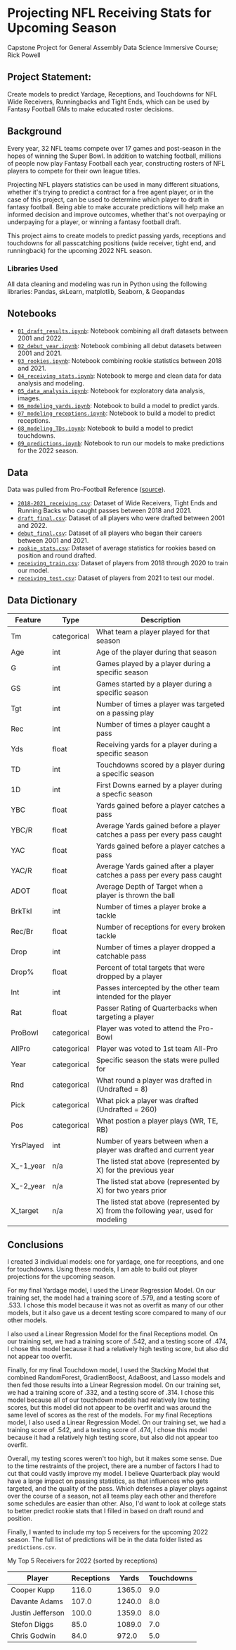 # Projecting NFL Receiving Stats for Upcoming Season
Capstone Project for General Assembly Data Science Immersive Course; Rick Powell

## Project Statement:
Create models to predict Yardage, Receptions, and Touchdowns for NFL Wide Receivers, Runningbacks and Tight Ends, which can be used by Fantasy Football GMs to make educated roster decisions.

## Background
Every year, 32 NFL teams compete over 17 games and post-season in the hopes of winning the Super Bowl. In addition to watching football,  millions of people now play Fantasy Football each year, constructing rosters of NFL players to compete for their own league titles.

Projecting NFL players statistics can be used in many different situations, whether it's trying to predict a contract for a free agent player, or in the case of this project, can be used to determine which player to draft in fantasy football. Being able to make accurate predictions will help make an informed decision and improve outcomes, whether that's not overpaying or underpaying for a player, or winning a fantasy football draft.

This project aims to create models to predict passing yards, receptions and touchdowns for all passcatching positions (wide receiver, tight end, and runningback) for the upcoming 2022 NFL season.


### Libraries Used
All data cleaning and modeling was run in Python using the following libraries:
Pandas, skLearn, matplotlib, Seaborn, & Geopandas


## Notebooks
* [`01_draft_results.ipynb`](./code/01_draft_results.ipynb): Notebook combining all draft datasets between 2001 and 2022.
* [`02_debut_year.ipynb`](./code/02_debut_year.ipynb): Notebook combining all debut datasets between 2001 and 2021.
* [`03_rookies.ipynb`](./code/03_rookies.ipynb): Notebook combining rookie statistics between 2018 and 2021.
* [`04_receiving_stats.ipynb`](./code/04_receiving_stats.ipynb): Notebook to merge and clean data for data analysis and modeling.
* [`05_data_analysis.ipynb`](./code/05_data_analysis.ipynb): Notebook for exploratory data analysis, images.
* [`06_modeling_yards.ipynb`](./code/06_modeling_yards.ipynb): Notebook to build a model to predict yards.
* [`07_modeling_receptions.ipynb`](./code/07_modeling_receptions.ipynb): Notebook to build a model to predict receptions.
* [`08_modeling_TDs.ipynb`](./code/08_modeling_TDs.ipynb): Notebook to build a model to predict touchdowns.
* [`09_predictions.ipynb`](./code/09_predictions.ipynb): Notebook to run our models to make predictions for the 2022 season.


## Data 
Data was pulled from Pro-Football Reference ([source](https://www.pro-football-reference.com/)).
* [`2018-2021_receiving.csv`](./data/2018-2021_receiving.csv): Dataset of Wide Receivers, Tight Ends and Running Backs who caught passes between 2018 and 2021.
* [`draft_final.csv`](./data/draft_final.csv): Dataset of all players who were drafted between 2001 and 2022.
* [`debut_final.csv`](./data/debut_final.csv): Dataset of all players who began their careers between 2001 and 2021.
* [`rookie_stats.csv`](./data/rookie_stats.csv): Dataset of average statistics for rookies based on position and round drafted.
* [`receiving_train.csv`](./data/receiving_train.csv): Dataset of players from 2018 through 2020 to train our model.
* [`receiving_test.csv`](./data/receiving_test.csv): Dataset of players from 2021 to test our model.


## Data Dictionary

| Feature | Type  | Description |
|------|------|--------|
| Tm | categorical | What team a player played for that season |
| Age | int | Age of the player during that season |
| G | int | Games played by a player during a specific season |
| GS | int | Games started by a player during a specific season |
| Tgt | int | Number of times a player was targeted on a passing play |
| Rec | int | Number of times a player caught a pass |
| Yds | float | Receiving yards for a player during a specific season |
| TD | int | Touchdowns scored by a player during a specific season |
| 1D | int | First Downs earned by a player during a specfic season |
| YBC | float | Yards gained before a player catches a pass |
| YBC/R | float | Average Yards gained before a player catches a pass per every pass caught |
| YAC | float | Yards gained before a player catches a pass |
| YAC/R | float | Average Yards gained after a player catches a pass per every pass caught |
| ADOT | float | Average Depth of Target when a player is thrown the ball |
| BrkTkl | int | Number of times a player broke a tackle |
| Rec/Br | float | Number of receptions for every broken tackle |
| Drop | int | Number of times a player dropped a catchable pass |
| Drop% | float | Percent of total targets that were dropped by a player |
| Int | int | Passes intercepted by the other team intended for the player |
| Rat | float | Passer Rating of Quarterbacks when targeting a player |
| ProBowl | categorical | Player was voted to attend the Pro-Bowl |
| AllPro | categorical | Player was voted to 1st team All-Pro |
| Year | categorical | Specific season the stats were pulled for |
| Rnd | categorical | What round a player was drafted in (Undrafted = 8) |
| Pick | categorical | What pick a player was drafted (Undrafted = 260) |
| Pos | categorical | What postion a player plays (WR, TE, RB) |
| YrsPlayed | int | Number of years between when a player was drafted and current year |
| X_-1_year | n/a | The listed stat above (represented by X) for the previous year |
| X_-2_year | n/a | The listed stat above (represented by X) for two years prior |
| X_target | n/a | The listed stat above (represented by X) from the following year, used for modeling |


## Conclusions

I created 3 individual models: one for yardage, one for receptions, and one for touchdowns. Using these models, I am able to build out player projections for the upcoming season. 

For my final Yardage model, I used the Linear Regression Model. On our training set, the model had a training score of .579, and a testing score of .533. I chose this model because it was not as overfit as many of our other models, but it also gave us a decent testing score compared to many of our other models. 

I also used a Linear Regression Model for the final Receptions model. On our training set, we had a training score of .542, and a testing score of .474, I chose this model because it had a relatively high testing score, but also did not appear too overfit.

Finally, for my final Touchdown model, I used the Stacking Model that combined RandomForest, GradientBoost, AdaBoost, and Lasso models and then fed those results into a Linear Regression model. On our training set, we had a training score of .332, and a testing score of .314. I chose this model because all of our touchdown models had relatively low testing scores, but this model did not appear to be overfit and was around the same level of scores as the rest of the models. For my final Receptions model, I also used a Linear Regression Model. On our training set, we had a training score of .542, and a testing score of .474, I chose this model because it had a relatively high testing score, but also did not appear too overfit.

Overall, my testing scores weren't too high, but it makes some sense. Due to the time restraints of the project, there are a number of factors I had to cut that could vastly improve my model. I believe Quarterback play would have a large impact on passing statistics, as that influences who gets targeted, and the quality of the pass. Which defenses a player plays against over the course of a season, not all teams play each other and therefore some schedules are easier than other. Also, I'd want to look at college stats to better predict rookie stats that I filled in based on draft round and position.

Finally, I wanted to include my top 5 receivers for the upcoming 2022 season. The full list of predictions will be in the data folder listed as `predictions.csv`.

My Top 5 Receivers for 2022 (sorted by receptions)

|Player | Receptions |Yards |Touchdowns |	
|------|------|--------|--------|
|Cooper Kupp	|116.0	|1365.0	|9.0|
|Davante Adams	|107.0	|1240.0	|8.0|
|Justin Jefferson	|100.0	|1359.0	|8.0|
|Stefon Diggs	|85.0	|1089.0	|7.0|
|Chris Godwin	|84.0	|972.0	|5.0|
